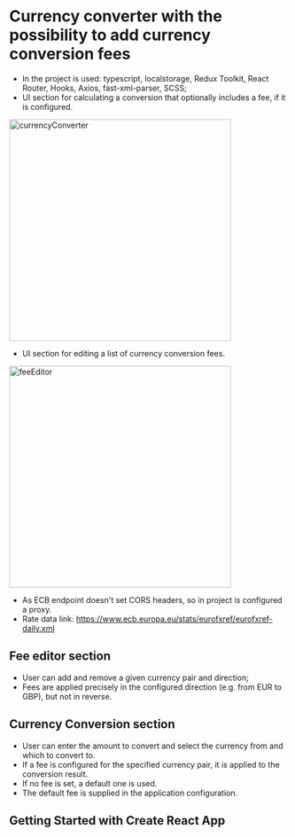 # Currency converter with the possibility to add currency conversion fees

- In the project is used: typescript, localstorage, Redux Toolkit, React Router, Hooks, Axios, fast-xml-parser, SCSS;
- UI section for calculating a conversion that optionally includes a fee, if it is configured.
<img src="https://user-images.githubusercontent.com/98387598/188852288-a764d4b9-97a1-49a7-a1e1-1b49577c6cd1.PNG" alt="currencyConverter" width="400">

- UI section for editing a list of currency conversion fees.
<img src="https://user-images.githubusercontent.com/98387598/188852275-1175ccea-6244-42c7-b908-ca805ac1b0ce.PNG" alt="feeEditor" width="400">

- As ECB endpoint doesn't set CORS headers, so in project is configured a proxy.
- Rate data link: https://www.ecb.europa.eu/stats/eurofxref/eurofxref-daily.xml

## Fee editor section
- User can add and remove a given currency pair and direction;
- Fees are applied precisely in the configured direction (e.g. from EUR to GBP), but not in reverse.

## Currency Conversion section
- User can enter the amount to convert and select the currency from and which to convert to.
- If a fee is configured for the specified currency pair, it is applied to the conversion result.
- If no fee is set, a default one is used.
- The default fee is supplied in the application configuration.

## Getting Started with Create React App
